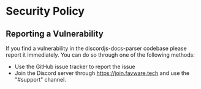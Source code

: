 # Security Policy

## Reporting a Vulnerability

If you find a vulnerability in the discordjs-docs-parser codebase please report it immediately. You can do so through one of the following methods:

- Use the GitHub issue tracker to report the issue
- Join the Discord server through https://join.favware.tech and use the "#support" channel.

